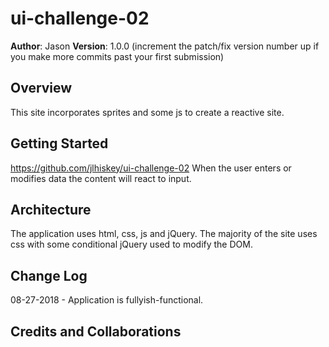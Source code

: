 # ui-challenge-02

**Author**: Jason
**Version**: 1.0.0 (increment the patch/fix version number up if you make more commits past your first submission)

## Overview
This site incorporates sprites and some js to create a reactive site.

## Getting Started
https://github.com/jlhiskey/ui-challenge-02
When the user enters or modifies data the content will react to input.
## Architecture

The application uses html, css, js and jQuery. The majority of the site uses css with some conditional jQuery used to modify the DOM.

## Change Log

08-27-2018 - Application is fullyish-functional.

## Credits and Collaborations

